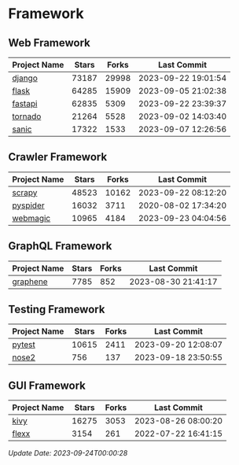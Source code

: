 # Framework

## Web Framework
| Project Name | Stars | Forks | Last Commit |
| ------------ | ----- | ----- | ----------- |
| [django](https://github.com/django/django) | 73187 | 29998 | 2023-09-22 19:01:54 |
| [flask](https://github.com/pallets/flask) | 64285 | 15909 | 2023-09-05 21:02:38 |
| [fastapi](https://github.com/tiangolo/fastapi) | 62835 | 5309 | 2023-09-22 23:39:37 |
| [tornado](https://github.com/tornadoweb/tornado) | 21264 | 5528 | 2023-09-02 14:03:40 |
| [sanic](https://github.com/sanic-org/sanic) | 17322 | 1533 | 2023-09-07 12:26:56 |

## Crawler Framework
| Project Name | Stars | Forks | Last Commit |
| ------------ | ----- | ----- | ----------- |
| [scrapy](https://github.com/scrapy/scrapy) | 48523 | 10162 | 2023-09-22 08:12:20 |
| [pyspider](https://github.com/binux/pyspider) | 16032 | 3711 | 2020-08-02 17:34:20 |
| [webmagic](https://github.com/code4craft/webmagic) | 10965 | 4184 | 2023-09-23 04:04:56 |

## GraphQL Framework
| Project Name | Stars | Forks | Last Commit |
| ------------ | ----- | ----- | ----------- |
| [graphene](https://github.com/graphql-python/graphene) | 7785 | 852 | 2023-08-30 21:41:17 |

## Testing Framework
| Project Name | Stars | Forks | Last Commit |
| ------------ | ----- | ----- | ----------- |
| [pytest](https://github.com/pytest-dev/pytest) | 10615 | 2411 | 2023-09-20 12:08:07 |
| [nose2](https://github.com/nose-devs/nose2) | 756 | 137 | 2023-09-18 23:50:55 |

## GUI Framework
| Project Name | Stars | Forks | Last Commit |
| ------------ | ----- | ----- | ----------- |
| [kivy](https://github.com/kivy/kivy) | 16275 | 3053 | 2023-08-26 08:00:20 |
| [flexx](https://github.com/flexxui/flexx) | 3154 | 261 | 2022-07-22 16:41:15 |

*Update Date: 2023-09-24T00:00:28*